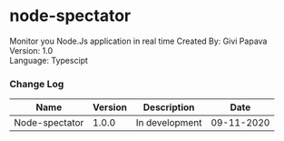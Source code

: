 # node-spectator
Monitor you  Node.Js application in real time
Created By: Givi Papava   
Version: 1.0 <br>
Language: Typescipt <br>

### Change Log

| Name | Version | Description | Date |
| :---: | --- | --- | --- |
| Node-spectator | 1.0.0 | In development | 09-11-2020|


